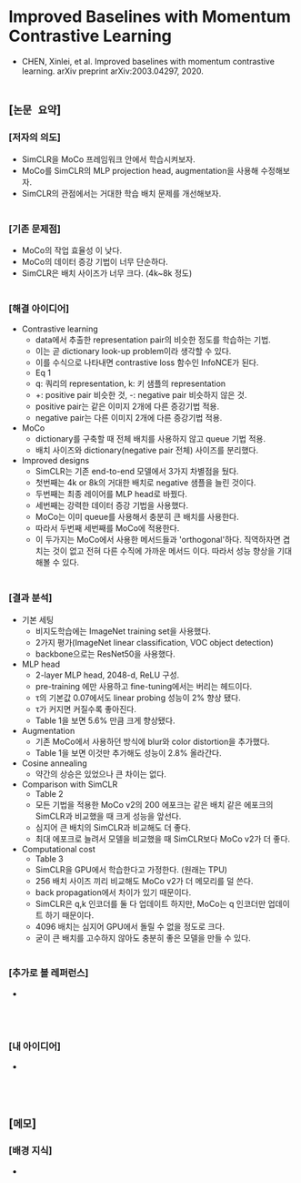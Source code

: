 # Improved Baselines with Momentum Contrastive Learning
* CHEN, Xinlei, et al. Improved baselines with momentum contrastive learning. arXiv preprint arXiv:2003.04297, 2020.
<br><br>

## [`논문 요약`]

### [저자의 의도]
* SimCLR을 MoCo 프레임워크 안에서 학습시켜보자.
* MoCo를 SimCLR의 MLP projection head, augmentation을 사용해 수정해보자.
* SimCLR의 관점에서는 거대한 학습 배치 문제를 개선해보자.
<br><br>

### [기존 문제점]
* MoCo의 작업 효율성 이 낮다.
* MoCo의 데이터 증강 기법이 너무 단순하다.
* SimCLR은 배치 사이즈가 너무 크다. (4k~8k 정도)
<br><br>

### [해결 아이디어]
* Contrastive learning
    * data에서 추출한 representation pair의 비슷한 정도를 학습하는 기법.
    * 이는 곧 dictionary look-up problem이라 생각할 수 있다.
    * 이를 수식으로 나타내면 contrastive loss 함수인 InfoNCE가 된다.
    * Eq 1
    * q: 쿼리의 representation, k: 키 샘플의 representation
    * +: positive pair 비슷한 것, -: negative pair 비슷하지 않은 것.
    * positive pair는 같은 이미지 2개에 다른 증강기법 적용.
    * negative pair는 다른 이미지 2개에 다른 증강기법 적용.
* MoCo
    * dictionary를 구축할 때 전체 배치를 사용하지 않고 queue 기법 적용.
    * 배치 사이즈와 dictionary(negative pair 전체) 사이즈를 분리했다.
* Improved designs
    * SimCLR는 기존 end-to-end 모델에서 3가지 차별점을 뒀다.
    * 첫번째는 4k or 8k의 거대한 배치로 negative 샘플을 늘린 것이다.
    * 두번째는 최종 레이어를 MLP head로 바꿨다.
    * 세번째는 강력한 데이터 증강 기법을 사용했다.
    * MoCo는 이미 queue를 사용해서 충분히 큰 배치를 사용한다.
    * 따라서 두번째 세번째를 MoCo에 적용한다.
    * 이 두가지는 MoCo에서 사용한 메서드들과 'orthogonal'하다. 직역하자면 겹치는 것이 없고 전혀 다른 수직에 가까운 메서드 이다. 따라서 성능 향상을 기대해볼 수 있다.
<br><br>

### [결과 분석]
* 기본 세팅
    * 비지도학습에는 ImageNet training set을 사용했다.
    * 2가지 평가(ImageNet linear classification, VOC object detection)
    * backbone으로는 ResNet50을 사용했다.
* MLP head
    * 2-layer MLP head, 2048-d, ReLU 구성.
    * pre-training 에만 사용하고 fine-tuning에서는 버리는 헤드이다.
    * τ의 기본값 0.07에서도 linear probing 성능이 2% 향상 됐다.
    * τ가 커지면 커질수록 좋아진다.
    * Table 1을 보면 5.6% 만큼 크게 향상됐다.
* Augmentation
    * 기존 MoCo에서 사용하던 방식에 blur와 color distortion을 추가했다.
    * Table 1을 보면 이것만 추가해도 성능이 2.8% 올라간다.
* Cosine annealing
    * 약간의 상승은 있었으나 큰 차이는 없다.
* Comparison with SimCLR
    * Table 2
    * 모든 기법을 적용한 MoCo v2의 200 에포크는 같은 배치 같은 에포크의 SimCLR과 비교했을 때 크게 성능을 앞선다.
    * 심지어 큰 배치의 SimCLR과 비교해도 더 좋다.
    * 최대 에포크로 늘려서 모델을 비교했을 때 SimCLR보다 MoCo v2가 더 좋다.
* Computational cost
    * Table 3
    * SimCLR을 GPU에서 학습한다고 가정한다. (원래는 TPU)
    * 256 배치 사이즈 끼리 비교해도 MoCo v2가 더 메모리를 덜 쓴다.
    * back propagation에서 차이가 있기 때문이다.
    * SimCLR은 q,k 인코더를 둘 다 업데이트 하지만, MoCo는 q 인코더만 업데이트 하기 때문이다.
    * 4096 배치는 심지어 GPU에서 돌릴 수 없을 정도로 크다.
    * 굳이 큰 배치를 고수하지 않아도 충분히 좋은 모델을 만들 수 있다.
<br><br>

### [추가로 볼 레퍼런스]
* 
<br><br>

### [내 아이디어]
* 
<br><br>



## [`메모`]

### [배경 지식]
* 
<br><br>


